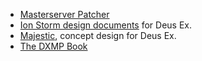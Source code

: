 * [Masterserver Patcher](https://deusexhq.github.io/files/dxmsfix.exe)
* [Ion Storm design documents](https://deusexhq.github.io/files/design_doc_ion_storm.pdf) for Deus Ex.
* [Majestic](https://deusexhq.github.io/files/majestic.pdf), concept design for Deus Ex.
* [The DXMP Book](https://deusexhq.github.io/files/The_DXMP_Book.pdf)
